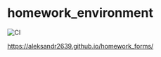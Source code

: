 # homework_environment

![CI](https://github.com/aleksandr2639/homework_forms/actions/workflows/web.yml/badge.svg)

<https://aleksandr2639.github.io/homework_forms/>

